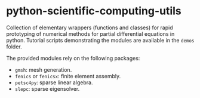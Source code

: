 # python-scientific-computing-utils

Collection of elementary wrappers (functions and classes) for rapid prototyping of numerical methods for partial differential equations in python. Tutorial scripts demonstrating the modules are available in the `demos` folder.

The provided modules rely on the following packages:
- `gmsh`: mesh generation.
- `fenics` or `fenicsx`: finite element assembly.
- `petsc4py`: sparse linear algebra.
- `slepc`: sparse eigensolver.